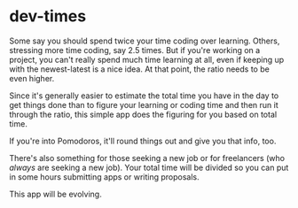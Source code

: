 # dev-times

Some say you should spend twice your time coding over learning.
Others, stressing more time coding, say 2.5 times. But if you're working
on a project, you can't really spend much time learning at all, even if
keeping up with the newest-latest is a nice idea. At that point, the
ratio needs to be even higher.

Since it's generally easier to estimate the total time you have in
the day to get things done than to figure your learning or coding
time and then run it through the ratio, this simple app does the
figuring for you based on total time.

If you're into Pomodoros, it'll round things out and give you that
info, too.

There's also something for those seeking a new job or for freelancers
(who *always* are seeking a new job). Your total time will be divided so
you can put in some hours submitting apps or writing proposals.

This app will be evolving.
